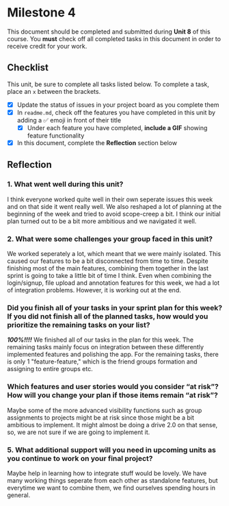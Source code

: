 # Milestone 4

This document should be completed and submitted during **Unit 8** of this course. You **must** check off all completed tasks in this document in order to receive credit for your work.

## Checklist

This unit, be sure to complete all tasks listed below. To complete a task, place an `x` between the brackets.

- [X] Update the status of issues in your project board as you complete them
- [X] In `readme.md`, check off the features you have completed in this unit by adding a ✅ emoji in front of their title
  - [X] Under each feature you have completed, **include a GIF** showing feature functionality
- [X] In this document, complete the **Reflection** section below

## Reflection

### 1. What went well during this unit?

I think everyone worked quite well in their own seperate issues this week and on that side it went really well. We also reshaped a lot of planning at the beginning of the week and tried to avoid scope-creep a bit. I think our initial plan turned out to be a bit more ambitious and we navigated it well.

### 2. What were some challenges your group faced in this unit?

We worked seperately a lot, which meant that we were mainly isolated. This caused our features to be a bit disconnected from time to time. Despite finishing most of the main features, combining them together in the last sprint is going to take a little bit of time I think. Even when combining the login/signup, file upload and annotation features for this week, we had a lot of integration problems. However, it is working out at the end.

### Did you finish all of your tasks in your sprint plan for this week? If you did not finish all of the planned tasks, how would you prioritize the remaining tasks on your list?

***100%!!!!*** We finished all of our tasks in the plan for this week. The remaining tasks mainly focus on integration between these differently implemented features and polishing the app. For the remaining tasks, there is only 1 "feature-feature," which is the friend groups formation and assigning to entire groups etc.

### Which features and user stories would you consider “at risk”? How will you change your plan if those items remain “at risk”?

Maybe some of the more advanced visibility functions such as group assignments to projects might be at risk since those might be a bit ambitious to implement. It might almost be doing a drive 2.0 on that sense, so, we are not sure if we are going to implement it.

### 5. What additional support will you need in upcoming units as you continue to work on your final project?

Maybe help in learning how to integrate stuff would be lovely. We have many working things seperate from each other as standalone features, but everytime we want to combine them, we find ourselves spending hours in general.

